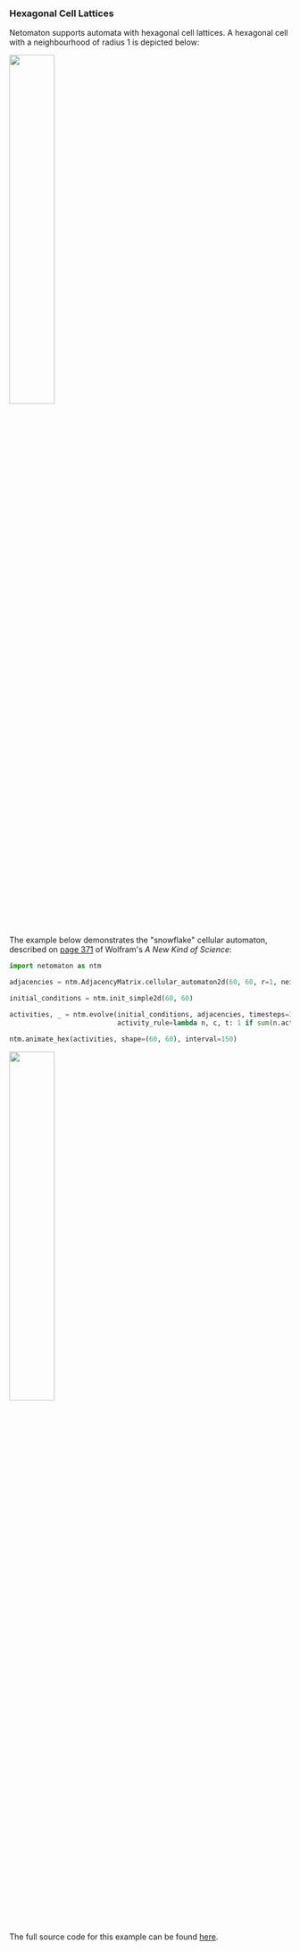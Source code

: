 ### Hexagonal Cell Lattices

Netomaton supports automata with hexagonal cell lattices. A hexagonal
cell with a neighbourhood of radius 1 is depicted below:

<img src="https://raw.githubusercontent.com/lantunes/netomaton/master/resources/hexagon.png" width="40%"/>

The example below demonstrates the "snowflake" cellular automaton,
described on [page 371](https://www.wolframscience.com/nks/p371--the-growth-of-crystals/)
of Wolfram's *A New Kind of Science*:

```python
import netomaton as ntm

adjacencies = ntm.AdjacencyMatrix.cellular_automaton2d(60, 60, r=1, neighbourhood="Hex")

initial_conditions = ntm.init_simple2d(60, 60)

activities, _ = ntm.evolve(initial_conditions, adjacencies, timesteps=31,
                           activity_rule=lambda n, c, t: 1 if sum(n.activities) == 1 else n.current_activity)

ntm.animate_hex(activities, shape=(60, 60), interval=150)
```

<img src="https://raw.githubusercontent.com/lantunes/netomaton/master/resources/snowflake.gif" width="40%"/>

The full source code for this example can be found [here](https://github.com/lantunes/netomaton/blob/master/demos/hexagonal_ca/hexagonal_ca_demo.py).
